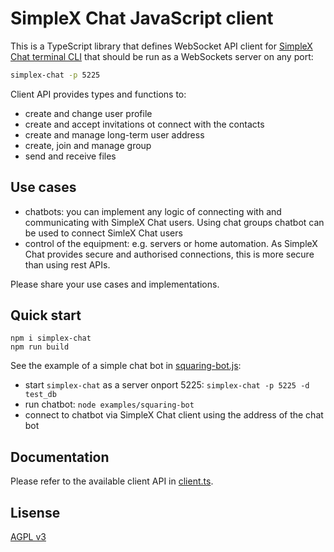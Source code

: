 # SimpleX Chat JavaScript client

This is a TypeScript library that defines WebSocket API client for [SimpleX Chat terminal CLI](https://github.com/simplex-chat/simplex-chat/blob/stable/docs/CLI.md) that should be run as a WebSockets server on any port:

```bash
simplex-chat -p 5225
```

Client API provides types and functions to:

- create and change user profile
- create and accept invitations ot connect with the contacts
- create and manage long-term user address
- create, join and manage group
- send and receive files

## Use cases

- chatbots: you can implement any logic of connecting with and communicating with SimpleX Chat users. Using chat groups chatbot can be used to connect SimleX Chat users
- control of the equipment: e.g. servers or home automation. As SimpleX Chat provides secure and authorised connections, this is more secure than using rest APIs.

Please share your use cases and implementations.

## Quick start

```
npm i simplex-chat
npm run build
```

See the example of a simple chat bot in [squaring-bot.js](./examples/squaring-bot.js):

- start `simplex-chat` as a server onport 5225: `simplex-chat -p 5225 -d test_db`
- run chatbot: `node examples/squaring-bot`
- connect to chatbot via SimpleX Chat client using the address of the chat bot

## Documentation

Please refer to the available client API in [client.ts](./src/client.ts).

## Lisense

[AGPL v3](./LICENSE)
